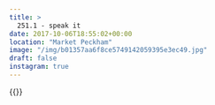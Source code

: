```yaml
---
title: >
  251.1 - speak it
date: 2017-10-06T18:55:02+00:00
location: "Market Peckham"
image: "/img/b01357aa6f8ce5749142059395e3ec49.jpg"
draft: false
instagram: true
---
```


{{<photo src="/img/b01357aa6f8ce5749142059395e3ec49.jpg">}}
